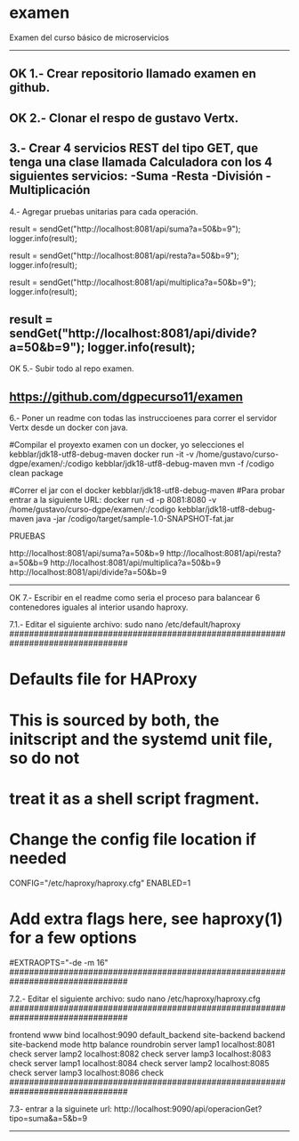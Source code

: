 # examen
Examen del curso básico de microservicios


-----------------------------------------------------------------------------------------------------------------------------------
OK
1.- Crear repositorio llamado examen en github.
-----------------------------------------------------------------------------------------------------------------------------------
OK
2.- Clonar el respo de gustavo Vertx.
-----------------------------------------------------------------------------------------------------------------------------------
3.- Crear 4 servicios REST del tipo GET, que tenga una clase llamada Calculadora con los 4 siguientes servicios:
    -Suma
    -Resta
    -División
    -Multiplicación
-----------------------------------------------------------------------------------------------------------------------------------
4.- Agregar pruebas unitarias para cada operación.

result = sendGet("http://localhost:8081/api/suma?a=50&b=9");
 logger.info(result);

result = sendGet("http://localhost:8081/api/resta?a=50&b=9");
 logger.info(result);

result = sendGet("http://localhost:8081/api/multiplica?a=50&b=9");
 logger.info(result);

result = sendGet("http://localhost:8081/api/divide?a=50&b=9");
 logger.info(result);
-----------------------------------------------------------------------------------------------------------------------------------
OK
5.- Subir todo al repo examen.

https://github.com/dgpecurso11/examen
-----------------------------------------------------------------------------------------------------------------------------------

6.- Poner un readme con todas las instruccioenes para correr el servidor Vertx desde un docker con java.

#Compilar el proyexto examen con un docker, yo selecciones el kebblar/jdk18-utf8-debug-maven
docker run -it -v /home/gustavo/curso-dgpe/examen/:/codigo kebblar/jdk18-utf8-debug-maven mvn -f /codigo clean package


#Correr el jar con el docker kebblar/jdk18-utf8-debug-maven
#Para probar entrar a la siguiente URL: 
docker run -d -p 8081:8080 -v /home/gustavo/curso-dgpe/examen/:/codigo kebblar/jdk18-utf8-debug-maven java -jar /codigo/target/sample-1.0-SNAPSHOT-fat.jar



PRUEBAS

http://localhost:8081/api/suma?a=50&b=9
http://localhost:8081/api/resta?a=50&b=9
http://localhost:8081/api/multiplica?a=50&b=9
http://localhost:8081/api/divide?a=50&b=9


-----------------------------------------------------------------------------------------------------------------------------------
OK
7.- Escribir en el readme como seria el proceso para balancear 6 contenedores iguales al interior usando haproxy. 

7.1.- Editar el siguiente archivo: sudo nano /etc/default/haproxy 
################################################################################
# Defaults file for HAProxy
#
# This is sourced by both, the initscript and the systemd unit file, so do not
# treat it as a shell script fragment.

# Change the config file location if needed
CONFIG="/etc/haproxy/haproxy.cfg"
ENABLED=1
# Add extra flags here, see haproxy(1) for a few options
#EXTRAOPTS="-de -m 16"
################################################################################


7.2.- Editar el siguiente archivo: sudo nano /etc/haproxy/haproxy.cfg 
################################################################################


frontend www
        bind localhost:9090
        default_backend site-backend
backend site-backend
        mode http
        balance roundrobin
        server lamp1 localhost:8081 check
        server lamp2 localhost:8082 check
        server lamp3 localhost:8083 check
        server lamp1 localhost:8084 check
        server lamp2 localhost:8085 check
        server lamp3 localhost:8086 check
################################################################################


7.3- entrar a la siguinete url: http://localhost:9090/api/operacionGet?tipo=suma&a=5&b=9

-----------------------------------------------------------------------------------------------------------------------------------



